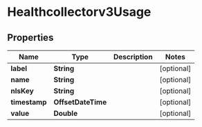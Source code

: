 

# Healthcollectorv3Usage


## Properties

| Name | Type | Description | Notes |
|------------ | ------------- | ------------- | -------------|
|**label** | **String** |  |  [optional] |
|**name** | **String** |  |  [optional] |
|**nlsKey** | **String** |  |  [optional] |
|**timestamp** | **OffsetDateTime** |  |  [optional] |
|**value** | **Double** |  |  [optional] |



